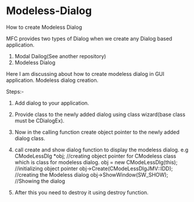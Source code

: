 # Modeless-Dialog
How to create Modeless Dialog



MFC provides two types of Dialog when we create any Dialog based application.
1. Modal Dailog(See another repository)
2. Modeless Dialog

Here I am discussing about how to create modeless dialog in GUI application.
Modeless dialog creation.

Steps:-
1. Add dialog to your application.
2. Provide class to the newly added dialog using class wizard(base class must be CDialogEx).
3. Now in the calling function create object pointer to the newly added dialog class.
4. call create and show dialog function to display the modeless dialog.
e.g
  	CModeLessDlg *obj;  				//creating object pointer for CModeless class which is class for modeless dialog. 
	obj = new CModeLessDlg(this); 		//initializing object pointer
	obj->Create(CModeLessDlgJMV::IDD);	//creating the Modeless dialog
	obj->ShowWindow(SW_SHOW);		//Showing the dialog
 
5. After this you need to destroy it using destroy function.
